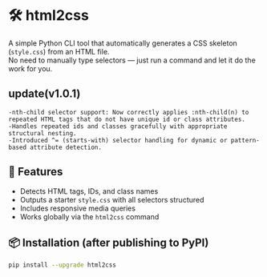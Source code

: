 # 🛠 html2css

A simple Python CLI tool that automatically generates a CSS skeleton (`style.css`) from an HTML file.  
No need to manually type selectors — just run a command and let it do the work for you.

## update(v1.0.1)
    -nth-child selector support: Now correctly applies :nth-child(n) to repeated HTML tags that do not have unique id or class attributes.
    -Handles repeated ids and classes gracefully with appropriate structural nesting.
    -Introduced ^= (starts-with) selector handling for dynamic or pattern-based attribute detection.
    
## 🚀 Features

- Detects HTML tags, IDs, and class names
- Outputs a starter `style.css` with all selectors structured
- Includes responsive media queries
- Works globally via the `html2css` command


## 📦 Installation (after publishing to PyPI)

```bash
pip install --upgrade html2css
